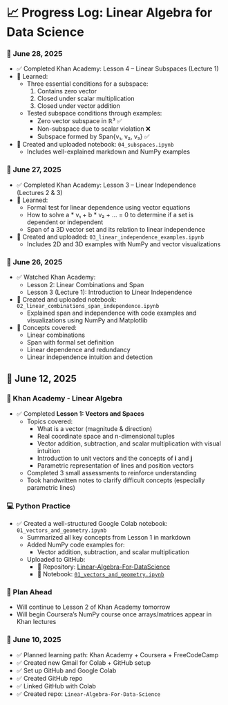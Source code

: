 # 📈 Progress Log: Linear Algebra for Data Science

### 📅 June 28, 2025
- ✅ Completed Khan Academy: Lesson 4 – Linear Subspaces (Lecture 1)
- 🧠 Learned:
  - Three essential conditions for a subspace:
    1. Contains zero vector
    2. Closed under scalar multiplication
    3. Closed under vector addition
  - Tested subspace conditions through examples:
    - Zero vector subspace in ℝ³ ✅
    - Non-subspace due to scalar violation ❌
    - Subspace formed by Span{v₁, v₂, v₃} ✅
- 📓 Created and uploaded notebook: `04_subspaces.ipynb`
  - Includes well-explained markdown and NumPy examples


### 📅 June 27, 2025
- ✅ Completed Khan Academy: Lesson 3 – Linear Independence (Lectures 2 & 3)
- 🧠 Learned:
  - Formal test for linear dependence using vector equations
  - How to solve a * v₁ + b * v₂ + ... = 0 to determine if a set is dependent or independent
  - Span of a 3D vector set and its relation to linear independence
- 📓 Created and uploaded: `03_linear_independence_examples.ipynb`
  - Includes 2D and 3D examples with NumPy and vector visualizations

### 📅 June 26, 2025
- ✅ Watched Khan Academy:
  - Lesson 2: Linear Combinations and Span
  - Lesson 3 (Lecture 1): Introduction to Linear Independence
- 📓 Created and uploaded notebook: `02_linear_combinations_span_independence.ipynb`
  - Explained span and independence with code examples and visualizations using NumPy and Matplotlib
- 🧠 Concepts covered:
  - Linear combinations
  - Span with formal set definition
  - Linear dependence and redundancy
  - Linear independence intuition and detection


## 📅 June 12, 2025

### 🧠 Khan Academy - Linear Algebra
- ✅ Completed **Lesson 1: Vectors and Spaces**
  - Topics covered:
    - What is a vector (magnitude & direction)
    - Real coordinate space and n-dimensional tuples
    - Vector addition, subtraction, and scalar multiplication with visual intuition
    - Introduction to unit vectors and the concepts of **i** and **j**
    - Parametric representation of lines and position vectors
  - Completed 3 small assessments to reinforce understanding
  - Took handwritten notes to clarify difficult concepts (especially parametric lines)

### 💻 Python Practice
- ✅ Created a well-structured Google Colab notebook: `01_vectors_and_geometry.ipynb`
  - Summarized all key concepts from Lesson 1 in markdown
  - Added NumPy code examples for:
    - Vector addition, subtraction, and scalar multiplication
  - Uploaded to GitHub:
    - 📁 Repository: [Linear-Algebra-For-DataScience](https://github.com/EbraheemShaikh/Linear-Algebra-For-DataScience)
    - 📄 Notebook: [`01_vectors_and_geometry.ipynb`](https://github.com/EbraheemShaikh/Linear-Algebra-For-DataScience/blob/main/01_vectors_and_geometry.ipynb)

### 📌 Plan Ahead
- Will continue to Lesson 2 of Khan Academy tomorrow
- Will begin Coursera’s NumPy course once arrays/matrices appear in Khan lectures


### 📅 June 10, 2025
- ✅ Planned learning path: Khan Academy + Coursera + FreeCodeCamp
- ✅ Created new Gmail for Colab + GitHub setup
- ✅ Set up GitHub and Google Colab
- ✅ Created GitHub repo
- ✅ Linked GitHub with Colab
- ✅ Created repo: `Linear-Algebra-For-Data-Science`

